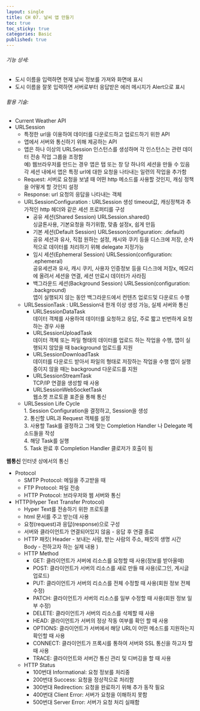 ```yaml
---
layout: single
title: CH 07. 날씨 앱 만들기
toc: true
toc_sticky: true
categories: Basic 
published: true
---
```


###### 기능 상세:
- 도시 이름을 입력하면 현재 날씨 정보를 가져와 화면에 표시
- 도시 이름을 잘못 입력하면 서버로부터 응답받은 에러 메시지가 Alert으로 표시

###### 활용 기술:
- Current Weather API
- URLSession
    - 특정한 url을 이용하여 데이터를 다운로드하고 업로드하기 위한 API
    - 앱에서 서버와 통신하기 위해 제공하는 API
    - 앱은 하나 이상의 URLSession 인스턴스를 생성하며 각 인스턴스는 관련 데이터 전송 작업 그룹을 조정함<br/>예) 웹브라우저를 만드는 경우 앱은 탭 또는 창 당 하나의 세션을 만들 수 있음 각 세션 내에서 앱은 특정 url에 대한 요청을 나타내는 일련의 작업을 추가함
    - Request: 서버로 요청을 보낼 때 어떤 http 메소드를 사용할 것인지, 캐싱 정책을 어떻게 할 것인지 설정
    - Response: url 요청의 응답을 나타내는 객체
    - URLSessionConfiguration
       : URLSession 생성 timeout값, 캐싱정책과 추가적인 http 헤더와 같은 세션 프로퍼티를 구성
        - 공유 세션(Shared Session) URLSession.shared()<br/>
           싱글톤사용, 기본요청을 하기위함, 맞춤 설정x, 쉽게 만듬
        - 기본 세션(Default Session) URLSesson(configuration: .default)<br/>
           공유 세션과 유사, 직접 원하는 설정, 캐시와 쿠키 등을 디스크에 저장, 순차적으로 데이터를 처리하기 위해 delegate 지정가능
        - 임시 세션(Ephemeral Session) URLSession(configuration: .ephemeral)<br/>
           공유세션과 유사, 캐시 쿠키, 사용자 인증정보 등을 디스크에 저장x, 메모리에 올려서 세션을 연결, 세션 만료시 데이터가 사라짐
        - 백그라운드 세션(Background Session) URLSession(configuration: .background)<br/>
           앱이 실행되지 않는 동안 백그라운드에서 컨텐츠 업로드및 다운로드 수행
    - URLSessionTask
        : URLSession내 한개 이상 생성 가능, 실제 서버와 통신
        - URLSessionDataTask<br/>
          데이터 객체를 사용하여 데이터를 요청하고 응답, 주로 짧고 빈번하게 요청하는 경우 사용
        - URLSessionUploadTask<br/> 
          데이터 객체 또는 파일 형태의 데이터를 업로드 하는 작업을 수행, 앱이 실행되지 않았을 때 background 업로드를 지원 
        - URLSessionDownloadTask<br/> 
          데이터를 다운로드 받아서 파일의 형태로 저장하는 작업을 수행 앱이 실행중이지 않을 때는 background 다운로드를 지원
        - URLSessionStreamTask<br/>
          TCP/IP 연결을 생성할 때 사용 
        - URLSessionWebSocketTask<br/> 
          웹소켓 프로토콜 표준을 통해 통신
    - URLSession Life Cycle<br/>
		    1. Session Configuration을 결정하고, Session을 생성<br/>
		    2. 통신할 URL과 Request 객체를 설정<br/>
		    3. 사용할 Task를 결정하고 그에 맞는 Completion Handler 나 Delegate 메소드들을 작성<br/>
		    4. 해당 Task를 실행<br/>
		    5. Task 완료 후 Completion Handler 클로저가 호출이 됨<br/>

**웹통신** 
인터넷 상에서의 통신<br/>
- Protocol 
	- SMTP Protocol: 메일을 주고받을 때 
	- FTP Protocol: 파일 전송
	- HTTP Protocol: 브라우저와 웹 서버와 통신
- HTTP(Hyper Text Transfer Protocol)
	- Hyper Text를 전송하기 위한 프로토콜
	- html 문서를 주고 받는데 사용
	- 요청(request)과 응답(response)으로 구성
	- 서버와 클라이언트가 연결되어있지 않음 - 응답 후 연결 종료
	- HTTP 패킷( Header - 보내는 사람, 받는 사람의 주소, 패킷의 생명 시간<br/>
		      		Body - 전하고자 하는 실제 내용 )
	- HTTP Method
		- GET: 클라이언트가 서버에 리소스를 요청할 때 사용(정보를 받아올때)
		- POST: 클라이언트가 서버의 리소스를 새로 만들 때 사용(로그인, 게시글 업로드)
		- PUT: 클라이언트가 서버의 리소스를 전체 수정할 때 사용(회원 정보 전체 수정)
		- PATCH: 클라이언트가 서버의 리소스를 일부 수정할 때 사용(회원 정보 일부 수정)
		- DELETE: 클라이언트가 서버의 리소스를 삭제할 때 사용
		- HEAD: 클라이언트가 서버의 정상 작동 여부를 확인 할 때 사용
		- OPTIONS: 클라이언트가 서버에서 해당 URL이 어떤 메소드를 지원하는지 확인할 때 사용
		- CONNECT: 클라이언트가 프록시를 통하여 서버와 SSL 통신을 하고자 할 때 사용
		- TRACE: 클라이언트와 서버간 통신 관리 및 디버깅을 할 때 사용
	- HTTP Status
		- 100번대 Informational: 요청 정보를 처리중
		- 200번대 Success: 요청을 정상적으로 처리함
		- 300번대 Redirection: 요청을 완료하기 위해 추가 동작 필요
		- 400번대 Client Error: 서버가 요청을 이해하지 못함
		- 500번대 Server Error: 서버가 요청 처리 실패함
